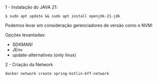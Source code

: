 1 - Instalação do JAVA 21:

```
$ sudo apt update && sudo apt install openjdk-21-jdk
```

Podemos levar em consideração gerenciadores de versão como o NVM:

Opções levantadas:

- SDKMAN!
- JEnv
- update-alternatives (only linux)

2 - Criação da Network

```
docker network create spring-kotlin-bff-network
```


